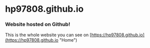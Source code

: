 # hp97808.github.io
### Website hosted on Github!  
This is the whole website you can see on [https://hp97808.github.io](https://hp97808.github.io "Home")
